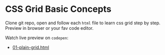 # CSS Grid Basic Concepts

Clone git repo, open and follow each `html` file to learn css grid step by step. Preview in browser or your fav code editor.

Watch live preview on `codepen`:
 - [01-plain-grid.html](https://codepen.io/besnik-the-sasster/pen/rNpyQwQ)
